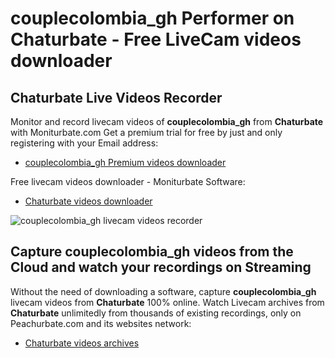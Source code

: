 # couplecolombia_gh Performer on Chaturbate - Free LiveCam videos downloader

## Chaturbate Live Videos Recorder

Monitor and record livecam videos of **couplecolombia_gh** from **Chaturbate** with Moniturbate.com
Get a premium trial for free by just and only registering with your Email address:
* [couplecolombia_gh Premium videos downloader](https://moniturbate.com/request-demo-licence-key.html)

Free livecam videos downloader - Moniturbate Software:
* [Chaturbate videos downloader](https://moniturbate.com/moniturbate-download-software.html)

![couplecolombia_gh livecam videos recorder](https://peachurnet.com/templates/moniturbate-software.png)


## Capture couplecolombia_gh videos from the Cloud and watch your recordings on Streaming

Without the need of downloading a software, capture **couplecolombia_gh** livecam videos from **Chaturbate** 100% online.
Watch Livecam archives from **Chaturbate** unlimitedly from thousands of existing recordings, only on Peachurbate.com and its websites network:
* [Chaturbate videos archives](https://peachurnet.com/)